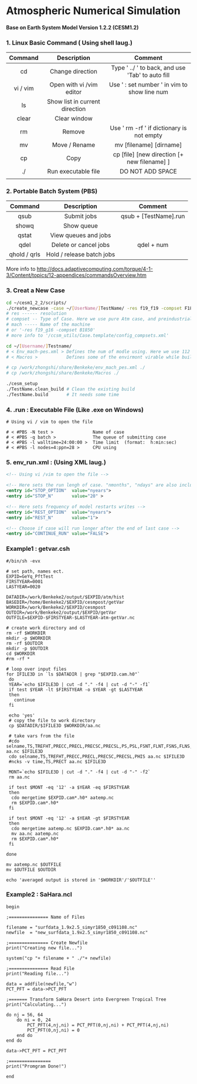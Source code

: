 # Atmospheric Numerical Simulation

#### Base on Earth System Model Version 1.2.2 (CESM1.2)



### 1. Linux Basic Command ( Using shell laug.)

| Command  |          Description           |                     Comment                      |
| :------: | :----------------------------: | :----------------------------------------------: |
|    cd    |        Change direction        | Type ' ../ ' to back, and use 'Tab' to auto fill |
| vi / vim |    Open with vi /vim editor    |   Use ' : set number ' in vim to show line num   |
|    ls    | Show list in current direction |                                                  |
|  clear   |          Clear window          |                                                  |
|    rm    |             Remove             |    Use ' rm -rf ' if dictionary is not empty     |
|    mv    |         Move / Rename          |             mv [filename] [dirname]              |
|    cp    |              Copy              |   cp [file] [new direction [+ new filename] ]    |
|    ./    |      Run executable file       |                 DO NOT ADD SPACE                 |
|          |                                |                                                  |



### 2. Portable Batch System (PBS)

|   Command    |        Description        |        Comment        |
| :----------: | :-----------------------: | :-------------------: |
|     qsub     |        Submit jobs        | qsub + [TestName].run |
|    showq     |        Show queue         |                       |
|    qstat     |   View queues and jobs    |                       |
|     qdel     |   Delete or cancel jobs   |      qdel + num       |
| qhold / qrls | Hold / release batch jobs |                       |

More info to http://docs.adaptivecomputing.com/torque/4-1-3/Content/topics/12-appendices/commandsOverview.htm



### 3. Creat a New Case

```sh
cd ~/cesm1_2_2/scripts/
./create_newcase -case ~/[UserName/]TestName/ -res f19_f19 -compset F1850 -mach sparkle
# res ------ resolution
# compset -- Type of Case. Here we use pure Atm case, and preindustrial age. 
# mach ----- Name of the machine
# or '-res f19_g16 -compset B1850'
# more info to '/ccsm_utils/Case.template/config_compsets.xml'

cd ~/[Username/]Testname/
# < Env_mach-pes.xml > Defines the num of modle using. Here we use 112
# < Macros >           Defines some of the envirmont virable while building

# cp /work/zhongshi/share/Benkeke/env_mach_pes.xml ./
# cp /work/zhongshi/share/Benkeke/Macros ./

./cesm_setup
./TestName.clean_build # Clean the existing build
./TestName.build       # It needs some time

```



### 4. .run : Executable File (Like .exe on Windows)

```shell
# Using vi / vim to open the file

# < #PBS -N test >               Name of case 
# < #PBS -q batch >              The queue of submitting case
# < #PBS -l walltime=24:00:00 >  Time limit  (format:  h:min:sec)
# < #PBS -l nodes=4:ppn=28 >     CPU using

```

#### 	

### 5. env_run.xml : (Using XML laug.)

```xml
<!-- Using vi /vim to open the file -->

<!-- Here sets the run lengh of case. "nmonths", "ndays" are also included -->
<entry id="STOP_OPTION"	 value="nyears">
<entry id="STOP_N"		 value="20" >

<!-- Here sets frequency of model restarts writes -->
<entry id="REST_OPTION"  value="nyears">
<entry id="REST_N"       value="1">

<!-- Choose if case will run longer after the end of last case -->
<entry id="CONTINUE_RUN" value="FALSE">
```



### Example1 : getvar.csh

```shell
#/bin/sh -evx 

# set path, names ect. 
EXPID=GeYq_PftTest
FIRSTYEAR=0001
LASTYEAR=0020

DATADIR=/work/Benkeke2/output/$EXPID/atm/hist
BASEDIR=/home/Benkeke2/$EXPID/cesmpost/getVar
WORKDIR=/work/Benkeke2/$EXPID/cesmpost
OUTDIR=/work/Benkeke2/output/$EXPID/getVar
OUTFILE=$EXPID-$FIRSTYEAR-$LASTYEAR-atm-getVar.nc

# create work directory and cd 
rm -rf $WORKDIR 
mkdir -p $WORKDIR
rm -rf $OUTDIR
mkdir -p $OUTDIR
cd $WORKDIR 
#rm -rf *

# loop over input files
for IFILE3D in `ls $DATADIR | grep "$EXPID.cam.h0"`
 do
 YEAR=`echo $IFILE3D | cut -d "." -f4 | cut -d "-" -f1`
 if test $YEAR -lt $FIRSTYEAR -o $YEAR -gt $LASTYEAR
 then
   continue
 fi

 echo 'yes'
 # copy the file to work directory
 cp $DATADIR/$IFILE3D $WORKDIR/aa.nc

 # take vars from the file
 #cdo selname,TS,TREFHT,PRECC,PRECL,PRECSC,PRECSL,PS,PSL,FSNT,FLNT,FSNS,FLNS,LHFLX,SHFLX aa.nc $IFILE3D
 cdo selname,TS,TREFHT,PRECC,PRECL,PRECSC,PRECSL,PHIS aa.nc $IFILE3D
 #ncks -v time,TS,PRECT aa.nc $IFILE3D

 MONT=`echo $IFILE3D | cut -d "." -f4 | cut -d "-" -f2`   
 rm aa.nc

 if test $MONT -eq '12' -a $YEAR -eq $FIRSTYEAR
 then
  cdo mergetime $EXPID.cam*.h0* aatemp.nc
  rm $EXPID.cam*.h0*
 fi

 if test $MONT -eq '12' -a $YEAR -gt $FIRSTYEAR
 then
  cdo mergetime aatemp.nc $EXPID.cam*.h0* aa.nc
  mv aa.nc aatemp.nc 
  rm $EXPID.cam*.h0*
 fi

done

mv aatemp.nc $OUTFILE
mv $OUTFILE $OUTDIR

echo 'averaged output is stored in '$WORKDIR'/'$OUTFILE'' 

```



### Example2 : SaHara.ncl

```ncl
begin

;=============== Name of Files

filename = "surfdata_1.9x2.5_simyr1850_c091108.nc"
newfile  = "new_surfdata_1.9x2.5_simyr1850_c091108.nc"

;=============== Create Newfile
print("Creating new file...")

system("cp "+ filename + " ./"+ newfile)

;=============== Read File
print("Reading file...")

data = addfile(newfile,"w")
PCT_PFT = data->PCT_PFT

;======= Transform SaHara Desert into Evergreen Tropical Tree 
print("Calculating...")

do nj = 56, 64
    do ni = 0, 24
        PCT_PFT(4,nj,ni) = PCT_PFT(0,nj,ni) + PCT_PFT(4,nj,ni)
        PCT_PFT(0,nj,ni) = 0
    end do
end do

data->PCT_PFT = PCT_PFT

;================
print("Promgram Done!")

end

```

